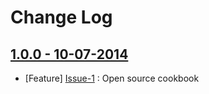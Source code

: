 Change Log
==========

[1.0.0 - 10-07-2014](https://github.com/cerner/cerner_kafka/issues?milestone=1&state=closed)
--------------------------------------------------------------------------------------------

  * [Feature] [Issue-1](https://github.com/cerner/cerner_kafka/issues/1) : Open source cookbook
